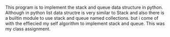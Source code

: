 This program is to implement the stack and queue data structure in python.
Although in python list data structre is very similar to Stack and also there is a 
builtin module to use stack and queue named collections. 
but i come of with the effiecied my self algorithm to implement stack and queue. 
This was my class assignment. 
